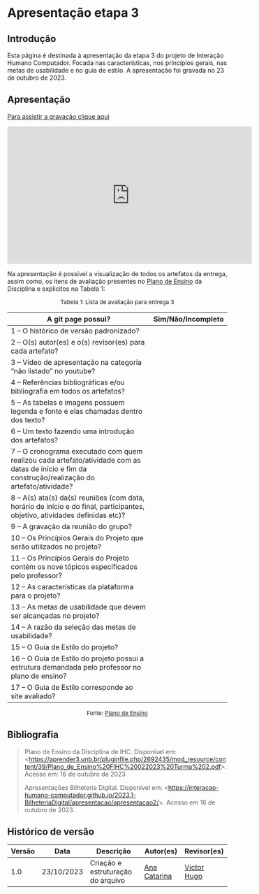 # Apresentação etapa 3

## Introdução

Esta página é destinada à apresentação da etapa 3 do projeto de Interação Humano Computador. Focada nas características, nos princípios gerais, nas metas de usabilidade e no guia de estilo. A apresentação foi gravada no 23 de outubro de 2023.


## Apresentação

[Para assistir a gravação clique aqui]()

<center>

<iframe width="560" height="315" src="https://www.youtube.com/embed/7fP2IvI8hOc?si=F4S8sGZuueULHJrj" title="Apresentação 3" frameborder="0" allow="accelerometer; autoplay; clipboard-write; encrypted-media; gyroscope; picture-in-picture; web-share" allowfullscreen></iframe>


</center>

Na apresentação é possível a visualização de todos os artefatos da entrega, assim como, os itens de avaliação presentes no [Plano de Ensino](https://aprender3.unb.br/pluginfile.php/2692435/mod_resource/content/39/Plano_de_Ensino%20FIHC%20022023%20Turma%202.pdf) da Disciplina e explicitos na Tabela 1:

<center>
<font size="2"><p style="text-align: center">Tabela 1: Lista de avaliação para entrega 3</p></font>

A git page possui?  | Sim/Não/Incompleto
--------- | ------
1 – O histórico de versão padronizado? |
2 – O(s) autor(es) e o(s) revisor(es) para cada artefato? |
3 – Vídeo de apresentação na categoria “não listado” no youtube? |
4 – Referências bibliográficas e/ou bibliografia em todos os artefatos? | 
5 – As tabelas e imagens possuem legenda e fonte e elas chamadas dentro dos texto? | 
6 – Um texto fazendo uma introdução dos artefatos? |
7 – O cronograma executado com quem realizou cada artefato/atividade com as datas de início e fim da construção/realização do artefato/atividade? | 
8 – A(s) ata(s) da(s) reuniões (com data, horário de início e do final, participantes, objetivo, atividades definidas etc)? | 
9 – A gravação da reunião do grupo? | 
10 – Os Princípios Gerais do Projeto que serão utilizados no projeto?  | 
11 – Os Princípios Gerais do Projeto contém os nove tópicos especificados pelo professor? | 
12 – As características da plataforma para o projeto? | 
13 – As metas de usabilidade que devem ser alcançadas no projeto? | 
14 – A razão da seleção das metas de usabilidade? | 
15 – O Guia de Estilo do projeto?  | 
16 – O Guia de Estilo do projeto possui a estrutura demandada pelo professor no plano de ensino? | 
17 – O Guia de Estilo corresponde ao site avaliado? | 



<font size="2"><p style="text-align: center">Fonte: [Plano de Ensino](https://aprender3.unb.br/pluginfile.php/2692435/mod_resource/content/39/Plano_de_Ensino%20FIHC%20022023%20Turma%202.pdf)</p></font>

</center>



## Bibliografia

> Plano de Ensino da Disciplina de IHC. Disponível em: <<https://aprender3.unb.br/pluginfile.php/2692435/mod_resource/content/39/Plano_de_Ensino%20FIHC%20022023%20Turma%202.pdf>>. Acesso em: 16 de outubro de 2023
>
> Apresentações Bilheteria Digital. Disponível em: <<https://interacao-humano-computador.github.io/2023.1-BilheteriaDigital/apresentacao/apresentacao2/>>. Acesso em 16 de outubro de 2023.


## Histórico de versão

| Versão |    Data    | Descrição                         | Autor(es)                                      | Revisor(es)                                    |
| ------ | :--------: | --------------------------------- | ---------------------------------------------- | ---------------------------------------------- |
| 1.0    | 23/10/2023 | Criação e estruturação do arquivo | [Ana Catarina](https://github.com/an4catarina) | [Victor Hugo](https://github.com/ViictorHugoo) |
